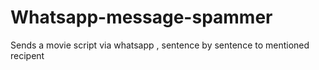 # Whatsapp-message-spammer
Sends a movie script via whatsapp , sentence by sentence to mentioned recipent

